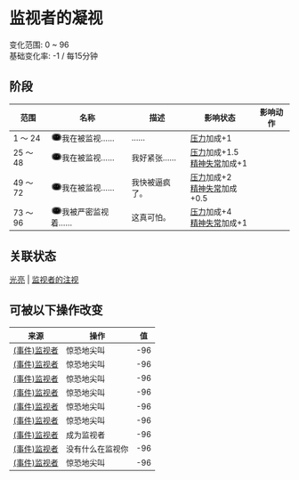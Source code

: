 # 监视者的凝视  
变化范围: 0 ~ 96  
基础变化率: -1 / 每15分钟  
## 阶段  
范围  |  名称  |  描述  |  影响状态  |  影响动作  
----  |  ----  |  ----  |  ----  |  ----  
1 ～ 24  |  <img decoding="async" src="Sprite/Watcher.png" style="width:20px;">我在被监视……  |  ……  |  [压力](Stress.md)加成+1  |    
25 ～ 48  |  <img decoding="async" src="Sprite/Watcher.png" style="width:20px;">我在被监视……  |  我好紧张……  |  [压力](Stress.md)加成+1.5<br>[精神失常](MindState.md)加成+1  |    
49 ～ 72  |  <img decoding="async" src="Sprite/Watcher.png" style="width:20px;">我在被监视……  |  我快被逼疯了。  |  [压力](Stress.md)加成+2<br>[精神失常](MindState.md)加成+0.5  |    
73 ～ 96  |  <img decoding="async" src="Sprite/Watcher.png" style="width:20px;">我被严密监视着……  |  这真可怕。  |  [压力](Stress.md)加成+4<br>[精神失常](MindState.md)加成+1  |    
## 关联状态  
[光亮](Light.md)  |  [监视者的注视](WatcherInsight.md)  
## 可被以下操作改变  
来源  |  操作  |  值  
----  |  ----  |  ----  
[(事件)监视者](Event_WatchedExperience1a.md)  |  惊恐地尖叫  |  -96  
[(事件)监视者](Event_WatchedExperience1b.md)  |  惊恐地尖叫  |  -96  
[(事件)监视者](Event_WatchedExperience1c.md)  |  惊恐地尖叫  |  -96  
[(事件)监视者](Event_WatchedExperience1d.md)  |  惊恐地尖叫  |  -96  
[(事件)监视者](Event_WatchedExperience1e.md)  |  惊恐地尖叫  |  -96  
[(事件)监视者](Event_WatchedExperience1f.md)  |  惊恐地尖叫  |  -96  
[(事件)监视者](Event_WatchedExperience1gGod.md)  |  成为监视者  |  -96  
[(事件)监视者](Event_WatchedExperience1gVoid.md)  |  没有什么在监视你  |  -96  
[(事件)监视者](Event_WatchedExperience1gVoid.md)  |  惊恐地尖叫  |  -96  
